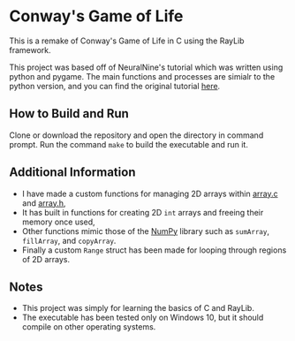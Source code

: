 # Conway's Game of Life
 This is a remake of Conway's Game of Life in C using the RayLib framework.  

 This project was based off of NeuralNine's tutorial which was written using python and pygame. The main functions and processes are simialr to the python version, and you can find the original tutorial [here](https://www.youtube.com/watch?v=cRWg2SWuXtM). 

 ## How to Build and Run
 Clone or download the repository and open the directory in command prompt. Run the command `make` to build the executable and run it. 

 ## Additional Information
 - I have made a custom functions for managing 2D arrays within [array.c](src/array.c) and [array.h](headers/array.h),
 - It has built in functions for creating 2D `int` arrays and freeing their memory once used,
 - Other functions mimic those of the [NumPy](https://github.com/numpy/numpy) library such as `sumArray`, `fillArray`, and `copyArray`.
 - Finally a custom `Range` struct has been made for looping through regions of 2D arrays.

 ## Notes
 - This project was simply for learning the basics of C and RayLib.  
 - The executable has been tested only on Windows 10, but it should compile on other operating systems.